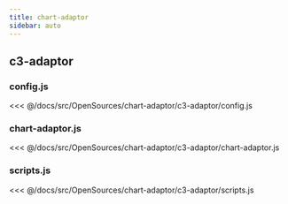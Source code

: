 ```yaml
---
title: chart-adaptor
sidebar: auto
---
```


## c3-adaptor

### config.js
<<< @/docs/src/OpenSources/chart-adaptor/c3-adaptor/config.js

### chart-adaptor.js
<<< @/docs/src/OpenSources/chart-adaptor/c3-adaptor/chart-adaptor.js

### scripts.js
<<< @/docs/src/OpenSources/chart-adaptor/c3-adaptor/scripts.js
